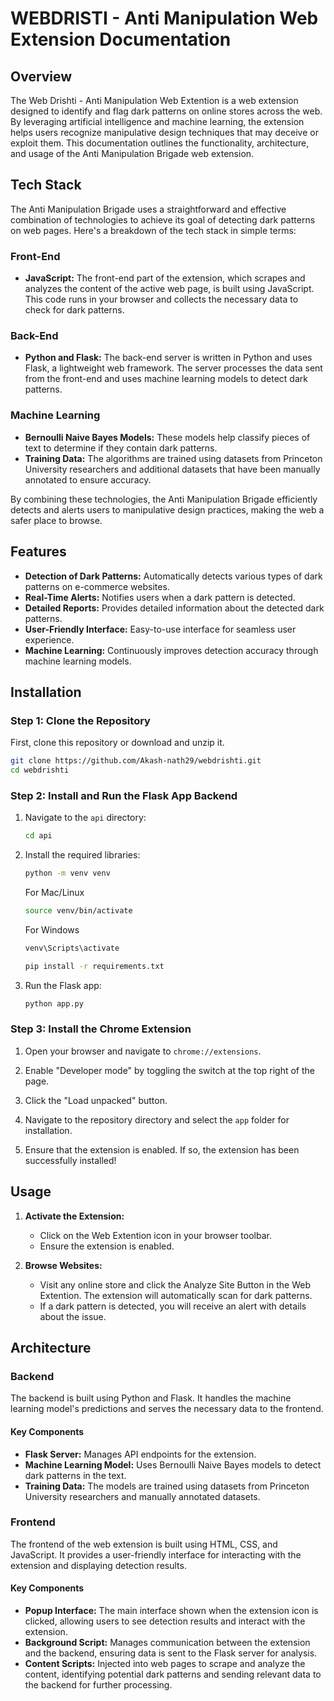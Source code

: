 # WEBDRISTI - Anti Manipulation Web Extension Documentation

## Overview

The Web Drishti - Anti Manipulation Web Extention is a web extension designed to identify and flag dark patterns on online stores across the web. By leveraging artificial intelligence and machine learning, the extension helps users recognize manipulative design techniques that may deceive or exploit them. This documentation outlines the functionality, architecture, and usage of the Anti Manipulation Brigade web extension.

## Tech Stack

The Anti Manipulation Brigade uses a straightforward and effective combination of technologies to achieve its goal of detecting dark patterns on web pages. Here's a breakdown of the tech stack in simple terms:

### Front-End

- **JavaScript:** The front-end part of the extension, which scrapes and analyzes the content of the active web page, is built using JavaScript. This code runs in your browser and collects the necessary data to check for dark patterns.

### Back-End

- **Python and Flask:** The back-end server is written in Python and uses Flask, a lightweight web framework. The server processes the data sent from the front-end and uses machine learning models to detect dark patterns.

### Machine Learning

- **Bernoulli Naive Bayes Models:** These models help classify pieces of text to determine if they contain dark patterns. 
- **Training Data:** The algorithms are trained using datasets from Princeton University researchers and additional datasets that have been manually annotated to ensure accuracy.

By combining these technologies, the Anti Manipulation Brigade efficiently detects and alerts users to manipulative design practices, making the web a safer place to browse.

## Features

- **Detection of Dark Patterns:** Automatically detects various types of dark patterns on e-commerce websites.
- **Real-Time Alerts:** Notifies users when a dark pattern is detected.
- **Detailed Reports:** Provides detailed information about the detected dark patterns.
- **User-Friendly Interface:** Easy-to-use interface for seamless user experience.
- **Machine Learning:** Continuously improves detection accuracy through machine learning models.

## Installation

### Step 1: Clone the Repository

First, clone this repository or download and unzip it.

```bash
git clone https://github.com/Akash-nath29/webdrishti.git
cd webdrishti
```

### Step 2: Install and Run the Flask App Backend

1. Navigate to the `api` directory:
   ```bash
   cd api
   ```

2. Install the required libraries:
   ```bash
   python -m venv venv
   ```
   For Mac/Linux
   ```bash
   source venv/bin/activate
   ```
   For Windows
   ```bash
   venv\Scripts\activate
   ```
   ```bash  
   pip install -r requirements.txt
   ```

3. Run the Flask app:
   ```bash
   python app.py
   ```

### Step 3: Install the Chrome Extension

1. Open your browser and navigate to `chrome://extensions`.

2. Enable "Developer mode" by toggling the switch at the top right of the page.

3. Click the "Load unpacked" button.

4. Navigate to the repository directory and select the `app` folder for installation.

5. Ensure that the extension is enabled. If so, the extension has been successfully installed!


## Usage

1. **Activate the Extension:**
   - Click on the Web Extention  icon in your browser toolbar.
   - Ensure the extension is enabled.

2. **Browse Websites:**
   - Visit any online store and click the Analyze Site Button in the Web Extention. The extension will automatically scan for dark patterns.
   - If a dark pattern is detected, you will receive an alert with details about the issue.


## Architecture

### Backend

The backend is built using Python and Flask. It handles the machine learning model's predictions and serves the necessary data to the frontend.

#### Key Components

- **Flask Server:** Manages API endpoints for the extension.
- **Machine Learning Model:** Uses Bernoulli Naive Bayes models to detect dark patterns in the text.
- **Training Data:** The models are trained using datasets from Princeton University researchers and manually annotated datasets.

### Frontend

The frontend of the web extension is built using HTML, CSS, and JavaScript. It provides a user-friendly interface for interacting with the extension and displaying detection results.

#### Key Components

- **Popup Interface:** The main interface shown when the extension icon is clicked, allowing users to see detection results and interact with the extension.
- **Background Script:** Manages communication between the extension and the backend, ensuring data is sent to the Flask server for analysis.
- **Content Scripts:** Injected into web pages to scrape and analyze the content, identifying potential dark patterns and sending relevant data to the backend for further processing.


